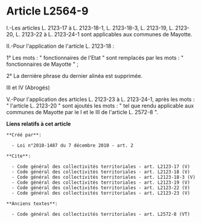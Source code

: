 # Article L2564-9

I.-Les articles L. 2123-17 à L. 2123-18-1, L. 2123-18-3, 
L. 2123-19, L. 2123-20, L. 2123-22 à L. 2123-24-1 sont applicables aux communes de Mayotte. 

II.-Pour l'application de l'article L. 2123-18 : 

1° Les mots : " fonctionnaires de l'Etat " sont remplacés par les mots : " fonctionnaires de Mayotte " ; 

2° La dernière phrase du dernier alinéa est supprimée. 

III et IV (Abrogés) 

V.-Pour l'application des articles L. 2123-23 à L. 2123-24-1, après les mots : " l'article L. 2123-20 " sont ajoutés les
mots : " tel que rendu applicable aux communes de Mayotte par le I et le III de l'article L. 2572-8 ".

**Liens relatifs à cet article**

	**Créé par**:

	  - Loi n°2010-1487 du 7 décembre 2010 - art. 2

	**Cite**:

	  - Code général des collectivités territoriales - art. L2123-17 (V)
	  - Code général des collectivités territoriales - art. L2123-18 (V)
	  - Code général des collectivités territoriales - art. L2123-18-3 (V)
	  - Code général des collectivités territoriales - art. L2123-19 (V)
	  - Code général des collectivités territoriales - art. L2123-22 (V)
	  - Code général des collectivités territoriales - art. L2123-23 (V)

	**Anciens textes**:

	  - Code général des collectivités territoriales - art. L2572-8 (VT)
